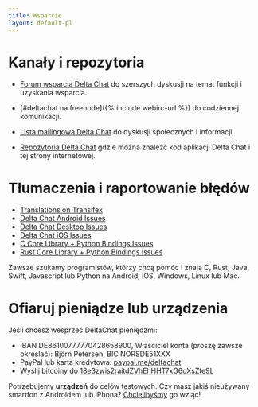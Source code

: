 ```yaml
---
title: Wsparcie
layout: default-pl
---
```




<!-- GENERATED FILE -- DO NOT EDIT -->



# Kanały i repozytoria

- [Forum wsparcia Delta Chat](https://support.delta.chat) do
  szerszych dyskusji na temat funkcji i uzyskania wsparcia.

- [#deltachat na freenode]({% include webirc-url %}) do codziennej komunikacji.

- [Lista mailingowa Delta Chat](https://lists.codespeak.net/postorius/lists/delta.codespeak.net/) 
  do dyskusji społecznych i informacji.

- [Repozytoria Delta Chat](https://github.com/deltachat/) gdzie można 
  znaleźć kod aplikacji Delta Chat i tej strony internetowej.

# Tłumaczenia i raportowanie błędów 

- [Translations on Transifex](https://www.transifex.com/delta-chat/public/)
- [Delta Chat Android Issues](https://github.com/deltachat/deltachat-android/issues)
- [Delta Chat Desktop Issues](https://github.com/deltachat/deltachat-desktop/issues)
- [Delta Chat iOS Issues](https://github.com/deltachat/deltachat-ios/issues)
- [C Core Library + Python Bindings Issues](https://github.com/deltachat/deltachat-core/issues)
- [Rust Core Library + Python Bindings Issues](https://github.com/deltachat/deltachat-core-rust/issues)

Zawsze szukamy programistów, którzy chcą pomóc i znają C, Rust, Java, 
Swift, Javascript lub Python na Android, iOS, Windows, Linux lub Mac.


# Ofiaruj pieniądze lub urządzenia

Jeśli chcesz wesprzeć DeltaChat pieniędzmi:

- IBAN DE86100777770428658900, Właściciel konta (proszę zawsze określać): Björn Petersen, BIC NORSDE51XXX
- PayPal lub karta kredytowa: [paypal.me/deltachat](https://paypal.me/deltachat/20)
- Wyślij bitcoiny do [18e3zwis2raitdZVhEhHHT7xG6oXsZte9L](bitcoin:18e3zwis2raitdZVhEhHHT7xG6oXsZte9L)

Potrzebujemy **urządzeń** do celów testowych. Czy masz jakiś nieużywany smartfon z Androidem lub iPhona? [Chcielibyśmy](imprint) go wziąć!
